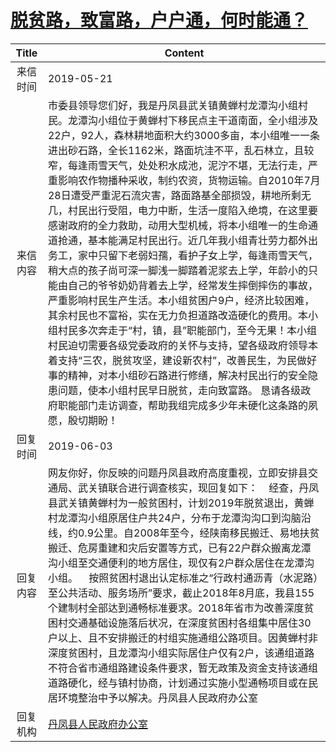 # <a href="http://www.shangluo.gov.cn/zmhd/ldxxxx.jsp?urltype=leadermail.LeaderMailContentUrl&wbtreeid=1112&leadermailid=5278">脱贫路，致富路，户户通，何时能通？</a>
|Title|Content|
|:---:|---|
|来信时间|2019-05-21|
|来信内容|市委县领导您们好，我是丹凤县武关镇黄蝉村龙潭沟小组村民。龙潭沟小组位于黄蝉村下移民点主干道南面，全小组涉及22户，92人，森林耕地面积大约3000多亩，本小组唯一一条进出砂石路，全长1162米，路面坑洼不平，乱石林立，且较窄，每逢雨雪天气，处处积水成池，泥泞不堪，无法行走，严重影响农作物播种采收，制约农资，货物运输。自2010年7月28日遭受严重泥石流灾害，路面路基全部损毁，耕地所剩无几，村民出行受阻，电力中断，生活一度陷入绝境，在这里要感谢政府的全力救助，动用大型机械，将本小组唯一的生命通道抢通，基本能满足村民出行。近几年我小组青壮劳力都外出务工，家中只留下老弱妇孺，看护子女上学，每逢雨雪天气，稍大点的孩子尚可深一脚浅一脚踏着泥浆去上学，年龄小的只能由自己的爷爷奶奶背着去上学，经常发生摔倒摔伤的事故，严重影响村民生产生活。本小组贫困户9户，经济比较困难，其余村民也不富裕，实在无力负担道路改造硬化的费用。本小组村民多次奔走于“村，镇，县”职能部门，至今无果！本小组村民迫切需要各级党委政府的关怀与支持，望各级政府领导本着支持“三农，脱贫攻坚，建设新农村”，改善民生，为民做好事的精神，对本小组砂石路进行修缮，解决村民出行的安全隐患问题，使本小组村民早日脱贫，走向致富路。 恳请各级政府职能部门走访调查，帮助我组完成多少年未硬化这条路的夙愿，殷切期盼！|
|回复时间|2019-06-03|
|回复内容|网友你好，你反映的问题丹凤县政府高度重视，立即安排县交通局、武关镇联合进行调查核实，现回复如下：    经查，丹凤县武关镇黄蝉村为一般贫困村，计划2019年脱贫退出，黄蝉村龙潭沟小组原居住户共24户，分布于龙潭沟沟口到沟脑沿线，约0.9公里。自2008年至今，经陕南移民搬迁、易地扶贫搬迁、危房重建和灾后安置等方式，已有22户群众搬离龙潭沟小组至交通便利的地方居住，现仅有2户群众居住在龙潭沟小组。    按照贫困村退出认定标准之“行政村通沥青（水泥路）至公共活动、服务场所”要求，截止2018年8月底，我县155个建制村全部达到通畅标准要求。2018年省市为改善深度贫困村交通基础设施落后状况，在深度贫困村各组集中居住30户以上、且不安排搬迁的村组实施通组公路项目。因黄蝉村非深度贫困村，且龙潭沟小组实际居住户仅有2户，该通组道路不符合省市通组路建设条件要求，暂无政策及资金支持该通组道路硬化，经与镇村协商，计划通过实施小型通畅项目或在民居环境整治中予以解决。丹凤县人民政府办公室|
|回复机构|<a href="../../categories/agencies/丹凤县人民政府办公室.md">丹凤县人民政府办公室</a>|